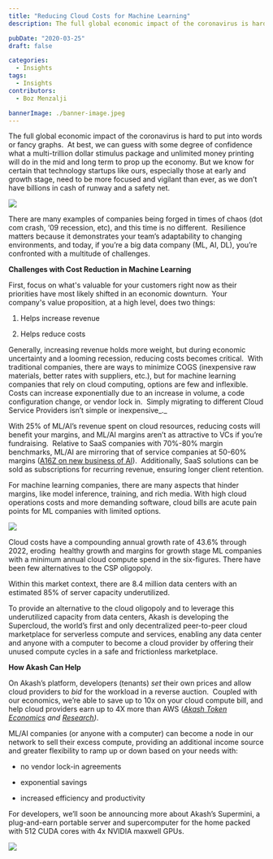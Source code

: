 ```yaml
---
title: "Reducing Cloud Costs for Machine Learning"
description: The full global economic impact of the coronavirus is hard to put into words or fancy graphs. At best, we can guess with some degree of confidence what a multi-trillion dollar stimulus package and unlimited money printing will do in the mid and long term to prop up the economy.

pubDate: "2020-03-25"
draft: false

categories:
  - Insights
tags:
  - Insights
contributors:
  - Boz Menzalji

bannerImage: ./banner-image.jpeg
---
```

The full global economic impact of the coronavirus is hard to put into words or fancy graphs.  At best, we can guess with some degree of confidence what a multi-trillion dollar stimulus package and unlimited money printing will do in the mid and long term to prop up the economy. But we know for certain that technology startups like ours, especially those at early and growth stage, need to be more focused and vigilant than ever, as we don’t have billions in cash of runway and a safety net.

![](https://www.datocms-assets.com/45776/1620922425-reducing-1.png)

There are many examples of companies being forged in times of chaos (dot com crash, ‘09 recession, etc), and this time is no different.  Resilience matters because it demonstrates your team’s adaptability to changing environments, and today, if you’re a big data company (ML, AI, DL), you’re confronted with a multitude of challenges.

**Challenges with Cost Reduction in Machine Learning**  
  
First, focus on what's valuable for your customers right now as their priorities have most likely shifted in an economic downturn.  Your company's value proposition, at a high level, does two things:

1.  Helps increase revenue
    
2.  Helps reduce costs
    

Generally, increasing revenue holds more weight, but during economic uncertainty and a looming recession, reducing costs becomes critical.  With traditional companies, there are ways to minimize COGS (inexpensive raw materials, better rates with suppliers, etc.), but for machine learning companies that rely on cloud computing, options are few and inflexible.  Costs can increase exponentially due to an increase in volume, a code configuration change, or vendor lock in.  Simply migrating to different Cloud Service Providers isn’t simple or inexpensive_._  
  
With 25% of ML/AI’s revenue spent on cloud resources, reducing costs will benefit your margins, and ML/AI margins aren’t as attractive to VCs if you’re fundraising.  Relative to SaaS companies with 70%-80% margin benchmarks, ML/AI are mirroring that of service companies at 50-60% margins ([A16Z on new business of AI](https://a16z.com/2020/02/16/the-new-business-of-ai-and-how-its-different-from-traditional-software/)).  Additionally, SaaS solutions can be sold as subscriptions for recurring revenue, ensuring longer client retention.  
  
For machine learning companies, there are many aspects that hinder margins, like model inference, training, and rich media. With high cloud operations costs and more demanding software, cloud bills are acute pain points for ML companies with limited options.  

![](https://www.datocms-assets.com/45776/1620922443-reducing-2.png)

Cloud costs have a compounding annual growth rate of 43.6% through 2022, eroding  healthy growth and margins for growth stage ML companies with a minimum annual cloud compute spend in the six-figures. There have been few alternatives to the CSP oligopoly.  
  
Within this market context, there are 8.4 million data centers with an estimated 85% of server capacity underutilized.   
  
To provide an alternative to the cloud oligopoly and to leverage this underutilized capacity from data centers, Akash is developing the Supercloud, the world’s first and only decentralized peer-to-peer cloud marketplace for serverless compute and services, enabling any data center and anyone with a computer to become a cloud provider by offering their unused compute cycles in a safe and frictionless marketplace.  
  
**How Akash Can Help**  
  
On Akash’s platform, developers (tenants) _set_ their own prices and allow cloud providers to _bid_ for the workload in a reverse auction.  Coupled with our economics, we’re able to save up to 10x on your cloud compute bill, and help cloud providers earn up to 4X more than AWS ([_Akash Token Economics_](https://akash.network/blog/2020/02/05/an-evolution-of-akash-network-token-economics/) _and_ [_Research_](https://akash.network/static/akash-econ.pdf)_)_.    
  
ML/AI companies (or anyone with a computer) can become a node in our network to sell their excess compute, providing an additional income source and greater flexibility to ramp up or down based on your needs with:

*   no vendor lock-in agreements
    
*   exponential savings
    
*   increased efficiency and productivity  
    

For developers, we’ll soon be announcing more about Akash’s Supermini, a plug-and-earn portable server and supercomputer for the home packed with 512 CUDA cores with 4x NVIDIA maxwell GPUs.

![](https://www.datocms-assets.com/45776/1620922460-akashsuperminiconceptrenderday1-1024x576.jpg)